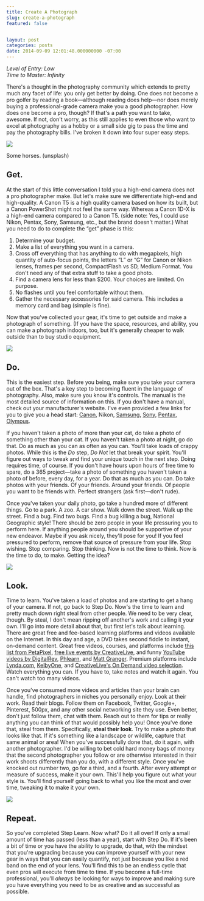 ```yaml
---
title: Create A Photograph
slug: create-a-photograph
featured: false


layout: post
categories: posts
date: 2014-09-09 12:01:48.000000000 -07:00
---
```


_Level of Entry: Low_  
_Time to Master: Infinity_

There's a thought in the photography community which extends to pretty much any facet of life: you only get better by doing. One does not become a pro golfer by reading a book—although reading does help—nor does merely buying a professional-grade camera make you a good photographer. How does one become a pro, though? If that's a path you want to take, awesome. If not, don't worry, as this still applies to even those who want to excel at photography as a hobby or a small side gig to pass the time and pay the photography bills. I've broken it down into four super easy steps.

![](/assets/images/2018/01/o7zkynkq1lm.jpg)

Some horses. (unsplash)

## Get.

At the start of this little conversation I told you a high-end camera does not a pro photographer make. But let's make sure we differentiate high-end and high-quality. A Canon T5 is a high quality camera based on how its built, but a Canon PowerShot might not feel the same way. Whereas a Canon 1D-X is a high-end camera compared to a Canon T5. (side note: Yes, I could use Nikon, Pentax, Sony, Samsung, etc., but the brand doesn't matter.) What you need to do to complete the “get” phase is this:

1. Determine your budget.
2. Make a list of everything you want in a camera.
3. Cross off everything that has anything to do with megapixels, high quantity of auto-focus points, the letters “L” or “G” for Canon or Nikon lenses, frames per second, CompactFlash vs SD, Medium Format. You don't need any of that extra stuff to take a good photo.
4. Find a camera lens for less than $200. Your choices are limited. On purpose.
5. No flashes until you feel comfortable without them.
6. Gather the necessary accessories for said camera. This includes a memory card and bag (simple is fine).

Now that you've collected your gear, it's time to get outside and make a photograph of something. (If you have the space, resources, and ability, you can make a photograph indoors, too, but it's generally cheaper to walk outside than to buy studio equipment.

![](/assets/images/2018/01/qtr6sfco3zg.jpg)

## Do.

This is the easiest step. Before you being, make sure you take your camera out of the box. That's a key step to becoming fluent in the language of photography. Also, make sure you know it's controls. The manual is the most detailed source of information on this. If you don't have a manual, check out your manufacturer's website. I've even provided a few links for you to give you a head start: [Canon](http://www.usa.canon.com/cusa/support/consumer), Nikon, [Samsung](http://www.samsung.com/us/support/#Digital%20Cameras), [Sony](http://esupport.sony.com/US/p/select-system.pl?DIRECTOR=DOCS), [Pentax](http://www.ricoh-imaging.co.jp/english/support/download_manual.html), [Olympus](http://www.olympusamerica.com/cpg_section/cpg_download_manuals.asp).

If you haven't taken a photo of more than your cat, do take a photo of something other than your cat. If you haven't taken a photo at night, go do that. Do as much as you can as often as you can. You'll take loads of crappy photos. While this is the _Do_ step, _Do Not_ let that break your spirit. You'll figure out ways to tweak and find your unique touch in the next step. Doing requires time, of course. If you don't have hours upon hours of free time to spare, do a 365 project—take a photo of something you haven't taken a photo of before, every day, for a year. Do that as much as you can. Do take photos with your friends. Of your friends. Around your friends. Of people you want to be friends with. Perfect strangers (ask first—don't rude).

Once you've taken your daily photo, go take a hundred more of different things. Go to a park. A zoo. A car show. Walk down the street. Walk up the street. Find a bug. Find two bugs. Find a bug killing a bug, National Geographic style! There should be zero people in your life pressuring you to perform here. If anything people around you should be supportive of your new endeavor. Maybe if you ask nicely, they'll pose for you! If you feel pressured to perform, remove that source of pressure from your life. Stop wishing. Stop comparing. Stop thinking. Now is not the time to think. Now is the time to do, to make. Getting the idea?

![](/assets/images/2018/01/t6crnps0lm.jpg)

## Look.

Time to learn. You've taken a load of photos and are starting to get a hang of your camera. If not, go back to Step Do. Now's the time to learn and pretty much down right steal from other people. We need to be very clear, though. By steal, I don't mean ripping off another's work and calling it your own. I'll go into more detail about that, but first let's talk about learning. There are great free and fee-based learning platforms and videos available on the Internet. In this day and age, a DVD takes second fiddle to instant, on-demand content. Great free videos, courses, and platforms include [this list from PetaPixel](http://petapixel.com/2014/07/03/best-free-online-photography-courses-tutorials/), [free live events by CreativeLive](https://www.creativelive.com/photography), and funny [YouTube videos by DigitalRev](https://www.youtube.com/user/DigitalRevCom), [Phlearn](https://www.youtube.com/user/PhlearnLLC), and [Matt Granger](https://www.youtube.com/user/thatnikonguy). Premium platforms include [Lynda.com](http://www.lynda.com/Photography-training-tutorials/70-0.html?bnr=NMHP_blocks), [KelbyOne](http://kelbyone.com/), and [CreativeLive's On Demand video selection](https://www.creativelive.com/photography). Watch everything you can. If you have to, take notes and watch it again. You can't watch too many videos.

Once you've consumed more videos and articles than your brain can handle, find photographers in niches you personally enjoy. Look at their work. Read their blogs. Follow them on Facebook, Twitter, Google+, Pinterest, 500px, and any other social networking site they use. Even better, don't just follow them, chat with them. Reach out to them for tips or really anything you can think of that would possibly help you! Once you've done that, steal from them. Specifically, **steal their look**. Try to make a photo that looks like that. If it's something like a landscape or wildlife, capture that same animal or area! When you've successfully done that, do it again, with another photographer. I'd be willing to bet cold hard money bags of money that the second photographer you follow or are otherwise interested in their work shoots differently than you do, with a different style. Once you've knocked out number two, go for a third, and a fourth. After every attempt or measure of success, make it your own. This'll help you figure out what your style is. You'll find yourself going back to what you like the most and over time, tweaking it to make it your own.

![](/assets/images/2018/01/9hwwdcczgkg.jpg)

## Repeat.

So you've completed Step Learn. Now what? Do it all over! If only a small amount of time has passed (less than a year), start with Step Do. If it's been a bit of time or you have the ability to upgrade, do that, with the mindset that you're upgrading because you can improve yourself with your new gear in ways that you can easily quantify, not just because you like a red band on the end of your lens. You'll find this to be an endless cycle that even pros will execute from time to time. If you become a full-time professional, you'll _always_ be looking for ways to improve and making sure you have everything you need to be as creative and as successful as possible.

